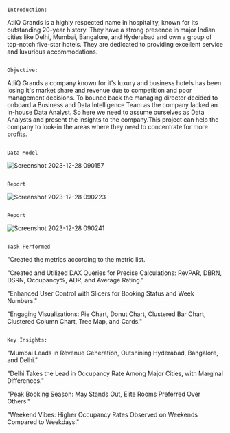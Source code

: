                                                                    Introduction:
AtliQ Grands is a highly respected name in hospitality, known for its outstanding 20-year history. They have a strong presence in major Indian cities like Delhi, Mumbai, Bangalore, and Hyderabad and own a group of top-notch five-star hotels. They are dedicated to providing excellent service and luxurious accommodations.
                                                                    
                                                                    
                                                                    Objective: 
AtliQ Grands a company known for it's luxury and business hotels has been losing it's market share and revenue due to competition and poor management decisions.
To bounce back the managing director decided to onboard a Business and Data Intelligence Team as the company lacked an in-house Data Analyst. So here we need to assume ourselves as Data Analysts and present the insights to the company.This project can help the company to look-in the areas where they need to concentrate for more profits.


        
                                                                        Data Model
  ![Screenshot 2023-12-28 090157](https://github.com/venkateshkadari493/Project-Portfolio/assets/144048777/7a7e794d-3717-4369-aae8-565963765273)
                                                                    
                                                                        Report
                                                                        
  ![Screenshot 2023-12-28 090223](https://github.com/venkateshkadari493/Project-Portfolio/assets/144048777/000662e5-ea74-4f6b-9cb0-cc4c88cf9a27)

                                                                        Report
                           
![Screenshot 2023-12-28 090241](https://github.com/venkateshkadari493/Project-Portfolio/assets/144048777/44926cd5-2aa3-40da-a27d-2e37c39d82f2)


                                                                         Task Performed
"Created the metrics according to the metric list.

"Created and Utilized DAX Queries for Precise Calculations: RevPAR, DBRN, DSRN, Occupancy%, ADR, and Average Rating."

"Enhanced User Control with Slicers for Booking Status and Week Numbers."

"Engaging Visualizations: Pie Chart, Donut Chart, Clustered Bar Chart, Clustered Column Chart, Tree Map, and Cards."

                                                                            Key Insights:
"Mumbai Leads in Revenue Generation, Outshining Hyderabad, Bangalore, and Delhi."

"Delhi Takes the Lead in Occupancy Rate Among Major Cities, with Marginal Differences."

"Peak Booking Season: May Stands Out, Elite Rooms Preferred Over Others."

"Weekend Vibes: Higher Occupancy Rates Observed on Weekends Compared to Weekdays."

                                                                      

                                                                        
